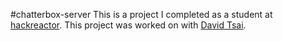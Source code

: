 #chatterbox-server
This is a project I completed as a student at [hackreactor](http://hackreactor.com). This project was worked on with [David Tsai](https://github.com/tsaiDavid).
